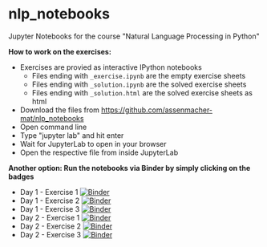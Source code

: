 # nlp_notebooks
Jupyter Notebooks for the course "Natural Language Processing in Python"

__How to work on the exercises:__ 

- Exercises are provied as interactive IPython notebooks
    + Files ending with ``_exercise.ipynb`` are the empty exercise sheets
    + Files ending with ``_solution.ipynb`` are the solved exercise sheets
    + Files ending with ``_solution.html`` are the solved exercise sheets as html
- Download the files from https://github.com/assenmacher-mat/nlp_notebooks
- Open command line
- Type "jupyter lab" and hit enter
- Wait for JupyterLab to open in your browser
- Open the respective file from inside JupyterLab

__Another option: Run the notebooks via Binder by simply clicking on the badges__

- Day 1 - Exercise 1 [![Binder](http://mybinder.org/badge.svg)](https://mybinder.org/v2/gh/assenmacher-mat/nlp_notebooks/master?filepath=day1_ex1_preprocessing_exercise.ipynb)
- Day 1 - Exercise 2 [![Binder](http://mybinder.org/badge.svg)](https://mybinder.org/v2/gh/assenmacher-mat/nlp_notebooks/master?filepath=day1_ex2_representing-docs_exercise.ipynb)
- Day 1 - Exercise 3 [![Binder](http://mybinder.org/badge.svg)](https://mybinder.org/v2/gh/assenmacher-mat/nlp_notebooks/master?filepath=day1_ex3_sentiment-analysis_exercise.ipynb)
- Day 2 - Exercise 1 [![Binder](http://mybinder.org/badge.svg)](https://mybinder.org/v2/gh/assenmacher-mat/nlp_notebooks/master?filepath=day2_ex1_word2vec_exercise.ipynb)
- Day 2 - Exercise 2 [![Binder](http://mybinder.org/badge.svg)](https://mybinder.org/v2/gh/assenmacher-mat/nlp_notebooks/master?filepath=day2_ex2_doc2vec_exercise.ipynb)
- Day 2 - Exercise 3 [![Binder](http://mybinder.org/badge.svg)](https://mybinder.org/v2/gh/assenmacher-mat/nlp_notebooks/master?filepath=day2_ex3_fasttext_exercise.ipynb)